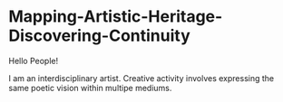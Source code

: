 # Mapping-Artistic-Heritage-Discovering-Continuity

Hello People! 

I am an interdisciplinary artist. Creative activity involves expressing the same poetic vision within multipe mediums. 
